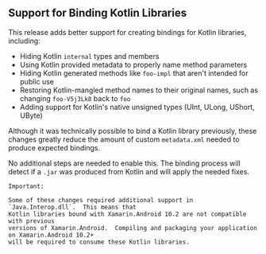 ## Support for Binding Kotlin Libraries

This release adds better support for creating bindings for Kotlin libraries, including:

* Hiding Kotlin `internal` types and members
* Using Kotlin provided metadata to properly name method parameters
* Hiding Kotlin generated methods like `foo-impl` that aren't intended for public use
* Restoring Kotlin-mangled method names to their original names, such as changing `foo-V5j3Lk8` back to `foo`
* Adding support for Kotlin's native unsigned types (UInt, ULong, UShort, UByte)

Although it was technically possible to bind a Kotlin library previously, these changes
greatly reduce the amount of custom `metadata.xml` needed to produce expected bindings.

No additional steps are needed to enable this.  The binding process will detect if a `.jar`
was produced from Kotlin and will apply the needed fixes.

```
Important: 

Some of these changes required additional support in `Java.Interop.dll`.  This means that
Kotlin libraries bound with Xamarin.Android 10.2 are not compatible with previous 
versions of Xamarin.Android.  Compiling and packaging your application on Xamarin.Android 10.2+
will be required to consume these Kotlin libraries.
```

